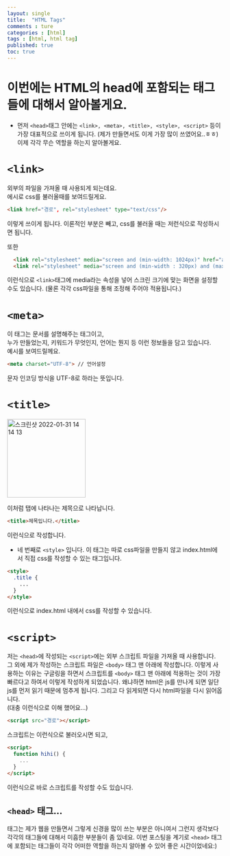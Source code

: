 ```yaml
---
layout: single
title:  "HTML Tags"
comments : ture
categories : [html]
tags : [html, html tag]
published: true
toc: true 
---
```


# 이번에는 HTML의 head에 포함되는 태그들에 대해서 알아볼게요. 

+ 먼저 `<head>`태그 안에는 `<link>, <meta>, <title>, <style>, <script>` 등이 가장 대표적으로 쓰이게 됩니다. (제가 만들면서도 이게 가장 많이 쓰였어요..ㅎㅎ) 이제 각각 무슨 역할을 하는지 알아볼게요.

# `<link>`

외부의 파일을 가져올 때 사용되게 되는데요.   
에시로 css를 불러올때를 보여드릴게요.

```html
<link href="경로", rel="stylesheet" type="text/css"/>
```

이렇게 쓰이게 됩니다. 이론적인 부분은 빼고, css를 불러올 때는 저런식으로 작성하시면 됩니다. 

또한 

```html
  <link rel="stylesheet" media="screen and (min-width: 1024px)" href="assets/css/desktop.css?4"/>
  <link rel="stylesheet" media="screen and (min-width : 320px) and (max-width : 767px)" href="assets/css/mobile.css?3"/>
```

이런식으로 `<link>`태그에 media라는 속성을 넣어 스크린 크기에 맞는 화면을 설정할 수도 있습니다. (물론 각각 css파일을 통해 조정해 주어야 적용됩니다.)
# `<meta>` 

이 태그는 문서를 설명해주는 태그이고,   
누가 만들었는지, 키워드가 무엇인지, 언어는 뭔지 등 이런 정보들을 담고 있습니다.    
예시를 보여드릴께요.

```html
<meta charset="UTF-8"> // 언어설정
```

문자 인코딩 방식을 UTF-8로 하라는 뜻입니다. 

# `<title>`

<img width="183" alt="스크린샷 2022-01-31 14 14 13" src="https://user-images.githubusercontent.com/75836426/151742357-4212503d-0d16-4da4-9a4b-c8a012baa758.png">

이처럼 탭에 나타나는 제목으로 나타납니다. 

```html
<title>제목입니다.</title>
```

이런식으로 작성합니다. 

+ 네 번째로 `<style>` 입니다. 이 태그는 따로 css파일을 만들지 않고 index.html에서 직접 css를 작성할 수 있는 태그입니다. 

```html
<style>
  .title {
    ...
  }
</style>
```

이런식으로 index.html 내에서 css를 작성할 수 있습니다.

# `<script>` 

저는 `<head>`에 작성되는 `<script>`에는 외부 스크립트 파일을 가져올 때 사용합니다. 그 외에 제가 작성하는 스크립트 파일은 `<body>` 태그 맨 아래에 작성합니다. 이렇게 사용하는 이유는 구글링을 하면서 스크립트를 `<body>` 태그 맨 아래에 적용하는 것이 가장 빠르다고 하여서 이렇게 작성하게 되었습니다. 왜냐하면 html은 js를 만나게 되면 일단 js를 먼저 읽기 때문에 멈추게 됩니다. 그리고 다 읽게되면 다시 html파일을 다시 읽어옵니다.  
(대충 이런식으로 이해 했어요...)

```html
<script src="경로"></script>
```

스크립트는 이런식으로 불러오시면 되고, 

```html
<script>
  function hihi() {
    ...
  }
</script>
```

이런식으로 바로 스크립트를 작성할 수도 있습니다. 

## `<head>` 태그...

태그는 제가 웹을 만들면서 그렇게 신경을 많이 쓰는 부분은 아니여서 그런지 생각보다 각각의 태그들에 대해서 미흡한 부분들이 좀 있네요. 이번 포스팅을 계기로 `<head>` 태그에 포함되는 태그들이 각각 어떠한 역할을 하는지 알아볼 수 있어 좋은 시간이었네요:)